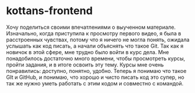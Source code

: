 # kottans-frontend

Хочу поделиться своими впечатлениями о выученном материале. Изначально, когда приступила к просмотру первого видео, я была в расстроенных чувствах, потому что я ничего не могла понять, ожидала услышать как код писать, а начали объяснять что такое Git. Так как я новичок в этой сфере, мне трудно было войти в курс дела. Мне понадобилось достаточно много времени, чтобы просмотреть курсы, пройти задания, и в итоге освоить эту тему. Курсы мне очень понравились: доступно, понятно, удобно. Теперь я понимаю что такое GIt  и  GitHub, и понимаю, что хорошо и чисто писать код это супер, но так же нужно уметь работать с этим кодом  и совместно с командой. 
